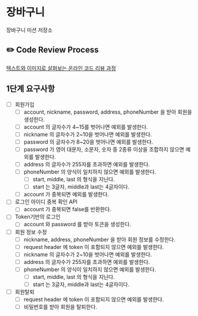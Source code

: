 # 장바구니

장바구니 미션 저장소

## ✏️ Code Review Process

[텍스트와 이미지로 살펴보는 온라인 코드 리뷰 과정](https://github.com/next-step/nextstep-docs/tree/master/codereview)

## 1단계 요구사항

- [ ] 회원가입
    - [ ] account, nickname, password, address, phoneNumber 을 받아 회원을 생성한다.
    - [ ] account 의 글자수가 4~15를 벗어나면 예외를 발생한다.
    - [ ] nickname 의 글자수가 2~10을 벗어나면 예외를 발생한다.
    - [ ] password 의 글자수가 8~20을 벗어나면 예외를 발생한다.
    - [ ] password 가 영어 대문자, 소문자, 숫자 중 2종류 이상을 조합하지 않으면 예외를 발생한다.
    - [ ] address 의 글자수가 255자를 초과하면 예외를 발생한다.
    - [ ] phoneNumber 의 양식이 일치하지 않으면 예외를 발생한다.
        - [ ] start, middle, last 의 형식을 지닌다.
        - [ ] start 는 3글자, middle과 last는 4글자이다.
    - [ ] account 가 중복되면 예외를 발생한다.

- [ ] 로그인 아이디 중복 확인 API
    - [ ] account 가 중복되면 false를 반환한다.

- [ ] Token기반의 로그인
    - [ ] account 와 password 를 받아 토큰을 생성한다.

- [ ] 회원 정보 수정
    - [ ] nickname, address, phoneNumber 을 받아 회원 정보를 수정한다.
    - [ ] request header 에 token 이 포함되지 않으면 예외를 발생한다.
    - [ ] nickname 의 글자수가 2~10을 벗어나면 예외를 발생한다.
    - [ ] address 의 글자수가 255자를 초과하면 예외를 발생한다.
    - [ ] phoneNumber 의 양식이 일치하지 않으면 예외를 발생한다.
        - [ ] start, middle, last 의 형식을 지닌다.
        - [ ] start 는 3글자, middle과 last는 4글자이다.

- [ ] 회원탈퇴
    - [ ] request header 에 token 이 포함되지 않으면 예외를 발생한다.
    - [ ] 비밀번호를 받아 회원을 탈퇴한다.
